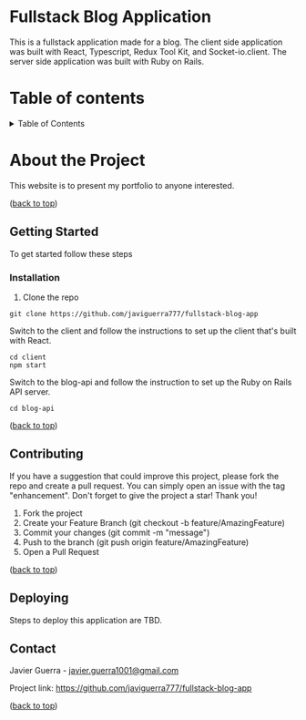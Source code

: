 # Fullstack Blog Application
<a name="top"></a>
This is a fullstack application made for a blog. The client side application was built with React, Typescript, Redux Tool Kit, and Socket-io.client.
The server side application was built with Ruby on Rails.

# Table of contents
<details>
  <summary>Table of Contents</summary>
  <ol>
    <li>
      <a href="#about-the-project">About The Project</a>
      <ul>
        <li><a href="#built-with">Built With</a></li>
        <!-- <li><a href="#wireframe">Wireframe</a></li> -->
      </ul>
    </li>
    <li>
      <a href="#getting-started">Getting Started</a>
      <ul>
        <li><a href="#installation">Installation</a></li>
      </ul>
    <li><a href="#contact">Contact</a></li>
  </ol>
</details>

# About the Project
<a name="about-the-project"></a>
This website is to present my portfolio to anyone interested.
<p align="left">(<a href="#top">back to top</a>)</p>

## Getting Started
<a name="getting-started"></a>
To get started follow these steps

### Installation
<a name="installation"></a>

1. Clone the repo
  ```she
  git clone https://github.com/javiguerra777/fullstack-blog-app
  ```

Switch to the client and follow the instructions to set up the client that's built with React.
```
cd client
npm start
```

Switch to the blog-api and follow the instruction to set up the Ruby on Rails API server.
```
cd blog-api
```
<p align="left">(<a href="#top">back to top</a>)</p>

## Contributing
If you have a suggestion that could improve this project, please fork the repo and create a pull request. You can simply open an issue with the tag "enhancement". Don't forget to give the project a star! Thank you!

1. Fork the project
2. Create your Feature Branch (git checkout -b feature/AmazingFeature)
3. Commit your changes (git commit -m "message")
4. Push to the branch (git push origin feature/AmazingFeature)
5. Open a Pull Request
<p align="left">(<a href="#top">back to top</a>)</p>

## Deploying
Steps to deploy this application are TBD.

## Contact
<a name="contact"></a>
Javier Guerra - javier.guerra1001@gmail.com

Project link: https://github.com/javiguerra777/fullstack-blog-app
<p align="left">(<a href="#top">back to top</a>)</p>

